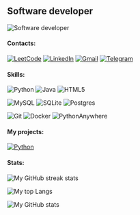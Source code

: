 ## Software developer

![Software developer](https://media.licdn.com/dms/image/D4D16AQGD0aPTb_RYfw/profile-displaybackgroundimage-shrink_350_1400/0/1711895136517?e=1717632000&v=beta&t=0PpVsmkLLqJEYYR2ULO7ezNd-nEAOqGZSGe0X0Y0rAU)

#### Contacts:

[![LeetCode](https://img.shields.io/badge/LeetCode-000000?style=for-the-badge&logo=LeetCode&logoColor=#d16c06)](https://leetcode.com/naitmag/)
[![LinkedIn](https://img.shields.io/badge/linkedin-%230077B5.svg?style=for-the-badge&logo=linkedin&logoColor=white)](https://www.linkedin.com/in/yarm-dev/)
[![Gmail](https://img.shields.io/badge/Gmail-D14836?style=for-the-badge&logo=gmail&logoColor=white)](mailto:me.yarmolovich@gmail.com)
[![Telegram](https://img.shields.io/badge/Telegram-2CA5E0?style=for-the-badge&logo=telegram&logoColor=white)](https://t.me/naitmag)

#### Skills:

![Python](https://img.shields.io/badge/python-3670A0?style=for-the-badge&logo=python&logoColor=ffdd54)
![Java](https://img.shields.io/badge/java-%23ED8B00.svg?style=for-the-badge&logo=openjdk&logoColor=white)
![HTML5](https://img.shields.io/badge/html5-%23E34F26.svg?style=for-the-badge&logo=html5&logoColor=white)

![MySQL](https://img.shields.io/badge/mysql-%2300f.svg?style=for-the-badge&logo=mysql&logoColor=white)
![SQLite](https://img.shields.io/badge/sqlite-%2307405e.svg?style=for-the-badge&logo=sqlite&logoColor=white)
![Postgres](https://img.shields.io/badge/postgres-%23316192.svg?style=for-the-badge&logo=postgresql&logoColor=white)

![Git](https://img.shields.io/badge/git-%23F05033.svg?style=for-the-badge&logo=git&logoColor=white)
![Docker](https://img.shields.io/badge/docker-%230db7ed.svg?style=for-the-badge&logo=docker&logoColor=white)
![PythonAnywhere](https://img.shields.io/badge/pythonanywhere-%232F9FD7.svg?style=for-the-badge&logo=pythonanywhere&logoColor=151515)

#### My projects:

[![Python](https://img.shields.io/badge/python-3670A0?style=for-the-badge&logo=python&logoColor=ffdd54)](https://github.com/naitmag/X08TelegramBot)

#### Stats:

![My GitHub streak stats](https://streak-stats.demolab.com/?user=naitmag)

![My top Langs](https://github-readme-stats.vercel.app/api/top-langs/?username=naitmag)

![My GitHub stats](https://github-readme-stats.vercel.app/api?username=naitmag&show_icons=true&count_private=true)


